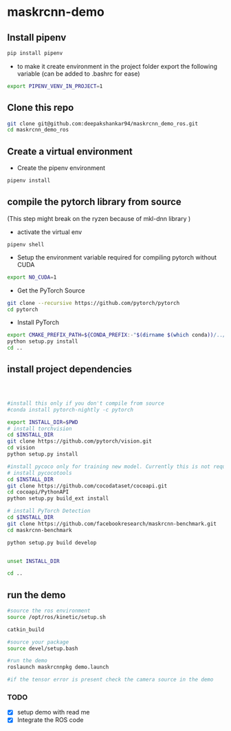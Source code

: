 # maskrcnn-demo


## Install pipenv 


```bash
pip install pipenv
```

- to make it create environment in the project folder export the following variable (can be added to .bashrc for ease)
```bash
export PIPENV_VENV_IN_PROJECT=1 
```
## Clone this repo 

```bash
git clone git@github.com:deepakshankar94/maskrcnn_demo_ros.git
cd maskrcnn_demo_ros
```
## Create a virtual environment

- Create the pipenv environment

```bash
pipenv install
```

## compile the pytorch library from source 

(This step might break on the ryzen because of mkl-dnn library )

- activate the virtual env

```
pipenv shell
```


- Setup the environment variable required for compiling pytorch without CUDA

```bash
export NO_CUDA=1
```


- Get the PyTorch Source
```bash
git clone --recursive https://github.com/pytorch/pytorch
cd pytorch
```

- Install PyTorch

```bash
export CMAKE_PREFIX_PATH=${CONDA_PREFIX:-"$(dirname $(which conda))/../"}
python setup.py install
cd ..
```

## install project dependencies

```bash



#install this only if you don't compile from source
#conda install pytorch-nightly -c pytorch

export INSTALL_DIR=$PWD
# install torchvision
cd $INSTALL_DIR
git clone https://github.com/pytorch/vision.git
cd vision
python setup.py install

#install pycoco only for training new model. Currently this is not required for the demo
# install pycocotools
cd $INSTALL_DIR
git clone https://github.com/cocodataset/cocoapi.git
cd cocoapi/PythonAPI
python setup.py build_ext install

# install PyTorch Detection
cd $INSTALL_DIR
git clone https://github.com/facebookresearch/maskrcnn-benchmark.git
cd maskrcnn-benchmark

python setup.py build develop


unset INSTALL_DIR

cd ..
```

## run the demo

```bash
#source the ros environment
source /opt/ros/kinetic/setup.sh

catkin_build

#source your package
source devel/setup.bash

#run the demo
roslaunch maskrcnnpkg demo.launch

#if the tensor error is present check the camera source in the demo
```


### TODO

- [X] setup demo with read me
- [x] Integrate the ROS code 